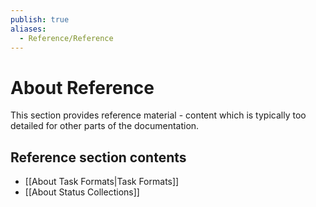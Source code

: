 ```yaml
---
publish: true
aliases:
  - Reference/Reference
---
```


# About Reference

This section provides reference material - content which is typically too detailed for other parts of the documentation.

## Reference section contents

- [[About Task Formats|Task Formats]]
- [[About Status Collections]]
